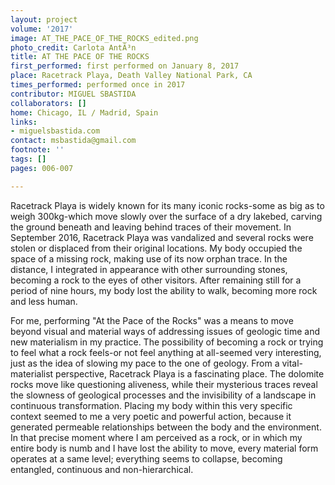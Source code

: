 ```yaml
---
layout: project
volume: '2017'
image: AT_THE_PACE_OF_THE_ROCKS_edited.png
photo_credit: Carlota AntÃ³n
title: AT THE PACE OF THE ROCKS
first_performed: first performed on January 8, 2017
place: Racetrack Playa, Death Valley National Park, CA
times_performed: performed once in 2017
contributor: MIGUEL SBASTIDA
collaborators: []
home: Chicago, IL / Madrid, Spain
links:
- miguelsbastida.com
contact: msbastida@gmail.com
footnote: ''
tags: []
pages: 006-007

---
```


Racetrack Playa is widely known for its many iconic rocks-some as big as to weigh 300kg-which move slowly over the surface of a dry lakebed, carving the ground beneath and leaving behind traces of their movement. In September 2016, Racetrack Playa was vandalized and several rocks were stolen or displaced from their original locations. My body occupied the space of a missing rock, making use of its now orphan trace. In the distance, I integrated in appearance with other surrounding stones, becoming a rock to the eyes of other visitors. After remaining still for a period of nine hours, my body lost the ability to walk, becoming more rock and less human.

For me, performing "At the Pace of the Rocks" was a means to move beyond visual and material ways of addressing issues of geologic time and new materialism in my practice. The possibility of becoming a rock or trying to feel what a rock feels-or not feel anything at all-seemed very interesting, just as the idea of slowing my pace to the one of geology. From a vital-materialist perspective, Racetrack Playa is a fascinating place. The dolomite rocks move like questioning aliveness, while their mysterious traces reveal the slowness of geological processes and the invisibility of a landscape in continuous transformation. Placing my body within this very specific context seemed to me a very poetic and powerful action, because it generated permeable relationships between the body and the environment. In that precise moment where I am perceived as a rock, or in which my entire body is numb and I have lost the ability to move, every material form operates at a same level; everything seems to collapse, becoming entangled, continuous and non-hierarchical.
